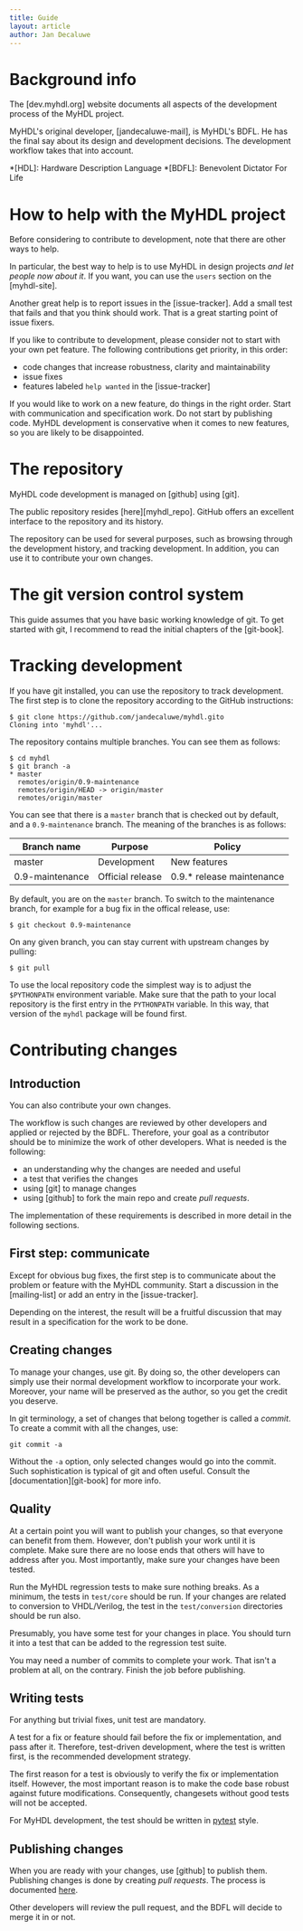 ```yaml
---
title: Guide
layout: article
author: Jan Decaluwe
---
```


Background info
===============

The [dev.myhdl.org] website documents all aspects of the development
process of the MyHDL project. 

MyHDL's original developer, [jandecaluwe-mail], is MyHDL's BDFL. He has the
final say about its design and development decisions.  The development workflow
takes that into account.

*[HDL]: Hardware Description Language 
*[BDFL]: Benevolent Dictator For Life

How to help with the MyHDL project
==================================

Before considering to contribute to development, note that there are other ways
to help.

In particular, the best way to help is to use MyHDL in design projects *and let
people now about it*. If you want, you can use the `users` section on the
[myhdl-site].

Another great help is to report issues in the [issue-tracker].  Add a small
test that fails and that you think should work.  That is a great starting point
of issue fixers.

If you like to contribute to development, please consider not to start with
your own pet feature. The following contributions get priority, in this order:

* code changes that increase robustness, clarity and maintainability 
* issue fixes 
* features labeled `help wanted` in the [issue-tracker]   

If you would like to work on a new feature, do things in the right order.
Start with communication and specification work. Do not start by publishing
code. MyHDL development is conservative when it comes to new features,
so you are likely to be disappointed.

The repository
==============

MyHDL code development is managed on [github] using [git].

The public repository resides [here][myhdl_repo].  GitHub offers an excellent
interface to the repository and its history. 

The repository can be used for several purposes, such as browsing through the
development history, and tracking development. In addition, you can use it to
contribute your own changes.  

The git version control system
==============================

This guide assumes that you have basic working knowledge of git.
To get started with git, I recommend to read the initial
chapters of the [git-book].

Tracking development
====================

If you have git installed, you can use the repository to track development.
The first step is to clone the repository according to the GitHub instructions:

```
$ git clone https://github.com/jandecaluwe/myhdl.gito
Cloning into 'myhdl'...
```

The repository contains multiple branches. You can see them as follows:

```
$ cd myhdl
$ git branch -a
* master
  remotes/origin/0.9-maintenance
  remotes/origin/HEAD -> origin/master
  remotes/origin/master
```   

You can see that there is a `master` branch that is checked out by
default, and a `0.9-maintenance` branch. The meaning of the
branches is as follows: 

Branch name       |  Purpose          | Policy                                                       
------------------|-------------------|---------------------------
 master           |  Development      | New features 
 0.9-maintenance  |  Official release | 0.9.* release maintenance 

By default, you are on the `master` branch. To switch to the maintenance
branch, for example for a bug fix in the offical release, use:

```
$ git checkout 0.9-maintenance
```

On any given branch, you can stay current with upstream changes
by pulling:

```
$ git pull 
```

To use the local repository code the simplest way is to adjust the
`$PYTHONPATH` environment variable. Make sure that the path to your local
repository is the first entry in the `PYTHONPATH` variable. In this way, that
version of the `myhdl` package will be found first.

Contributing changes 
====================

Introduction
------------

You can also contribute your own changes. 

The workflow is such changes are reviewed by other developers and applied or
rejected by the BDFL. Therefore, your goal as a contributor should be to
minimize the work of other developers. What is needed is the following:

* an understanding why the changes are needed and useful
* a test that verifies the changes
* using [git] to manage changes
* using [github] to fork the main repo and create *pull requests*.

The implementation of these requirements is described in more detail in the
following sections.

First step: communicate 
-----------------------

Except for obvious bug fixes, the first step is to communicate about the
problem or feature with the MyHDL community.  Start a discussion in the
[mailing-list] or add an entry in the [issue-tracker].

Depending on the interest, the result will be a fruitful discussion that may
result in a specification for the work to be done.

Creating changes
----------------

To manage your changes, use git. By doing so, the other developers can simply
use their normal development workflow to incorporate your work.  Moreover, your
name will be preserved as the author, so you get the credit you deserve.

In git terminology, a set of changes that belong together is called a *commit*.
To create a commit with all the changes, use: 

```
git commit -a
```

Without the `-a` option, only selected changes would go into the commit.
Such sophistication is typical of git and often useful. Consult the
[documentation][git-book] for more info.

Quality
-------

At a certain point you will want to publish your changes, so that everyone can
benefit from them. However, don't publish your work until it is complete.  Make
sure there are no loose ends that others will have to address after you.  Most
importantly, make sure your changes have been tested.

Run the MyHDL regression tests to make sure nothing breaks.  As a minimum, the
tests in `test/core` should be run. If your changes are related to conversion
to VHDL/Verilog, the test in the `test/conversion` directories should be run
also.

Presumably, you have some test for your changes in place.  You should turn it
into a test that can be added to the regression test suite.

You may need a number of commits to complete your work. That isn't a problem at
all, on the contrary. Finish the job before publishing. 

Writing tests
-------------

For anything but trivial fixes, unit test are mandatory.

A test for a fix or feature should fail before the fix or implementation, and
pass after it. Therefore, test-driven development, where the test is written
first, is the recommended development strategy.

The first reason for a test is obviously to verify the fix or implementation
itself. However, the most important reason is to make the code base robust
against future modifications. Consequently, changesets without good tests will
not be accepted.

For MyHDL development, the test should be written in [pytest][1] style.

[1]: http://pytest.org

Publishing changes
-------------------

When you are ready with your changes, use  [github] to publish them.
Publishing changes is done by creating *pull requests*. The process is
documented [here](https://help.github.com/articles/using-pull-requests/).

Other developers will review the pull request, and the BDFL will decide to
merge it in or not.

